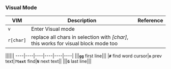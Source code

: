 ### Visual Mode
VIM|Description|Reference
---|-----------|---------
`v`|Enter Visual mode|
`r[char]`|replace all chars in selection with *[char]*, this works for visual block mode too|

||||||
----|----|----|----|----|----|
|||**`gg`** first line|||
|**`#`** find word cursor|**`n`** prev text|**`?text`** find|**`N`** next text||
|||**`G`** last line|||
